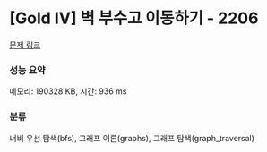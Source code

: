 # [Gold IV] 벽 부수고 이동하기 - 2206 

[문제 링크](https://www.acmicpc.net/problem/2206) 

### 성능 요약

메모리: 190328 KB, 시간: 936 ms

### 분류

너비 우선 탐색(bfs), 그래프 이론(graphs), 그래프 탐색(graph_traversal)

